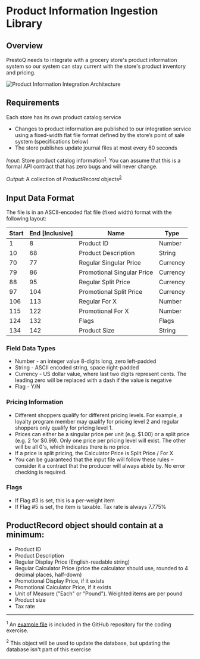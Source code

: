 # Product Information Ingestion Library

## Overview

PrestoQ needs to integrate with a grocery store's product information system so our system can stay current with the store's product inventory and pricing.

![Product Information Integration Architecture](https://github.com/prestoqinc/code-exercise-services/raw/master/PrestoQ_Coding_Exercise_Architecture.png "Product Information Integration Architecture")

## Requirements
Each store has its own product catalog service
* Changes to product information are published to our integration service using a fixed-width flat file format defined by the store’s point of sale system (specifications below)
* The store publishes update journal files at most every 60 seconds

*Input*: Store product catalog information<sup>[1](#footnote1)</sup>.  You can assume that this is a formal API contract that has zero bugs and will never change.

*Output*: A collection of _ProductRecord_ objects<sup>[2](#footnote2)</sup>

## Input Data Format
The file is in an ASCII-encoded flat file (fixed width) format with the following layout:

| Start | End [Inclusive] | Name                       | Type     |
|-------|-----------------|----------------------------|----------|
| 1     | 8               | Product ID                 | Number   |
| 10    | 68              | Product Description        | String   |
| 70    | 77              | Regular Singular Price     | Currency |
| 79    | 86              | Promotional Singular Price | Currency |
| 88    | 95              | Regular Split Price        | Currency |
| 97    | 104             | Promotional Split Price    | Currency |
| 106   | 113             | Regular For X              | Number   |
| 115   | 122             | Promotional For X          | Number   |
| 124   | 132             | Flags                      | Flags    |
| 134   | 142             | Product Size               | String   |

### Field Data Types
* Number - an integer value 8-digits long, zero left-padded
* String - ASCII encoded string, space right-padded
* Currency - US dollar value, where last two digits represent cents.  The leading zero will be replaced with a dash if the value is negative
* Flag - Y/N

### Pricing Information
* Different shoppers qualify for different pricing levels.  For example, a loyalty program member may qualify for pricing level 2 and regular shoppers only qualify for pricing level 1. 
* Prices can either be a singular price per unit (e.g. $1.00) or a split price (e.g. 2 for $0.99).  Only one price per pricing level will exist.  The other will be all 0's, which indicates there is no price.
* If a price is split pricing, the Calculator Price is Split Price / For X
* You can be guaranteed that the input file will follow these rules – consider it a contract that the producer will always abide by.  No error checking is required.

### Flags
* If Flag #3 is set, this is a per-weight item
* If Flag #5 is set, the item is taxable.  Tax rate is always 7.775%

## ProductRecord object should contain at a minimum:
* Product ID
* Product Description
* Regular Display Price (English-readable string)
* Regular Calculator Price (price the calculator should use, rounded to 4 decimal places, half-down)
* Promotional Display Price, if it exists
* Promotional Calculator Price, if it exists
* Unit of Measure ("Each" or "Pound").  Weighted items are per pound
* Product size
* Tax rate

______________________________________________________________________________________________________
<sup><a name="footnote1">1</a></sup> An [example file](../master/input-sample.txt) is included in the GitHub repository for the coding exercise.

<sup><a name="footnote2">2</a></sup> This object will be used to update the database, but updating the database isn't part of this exercise
